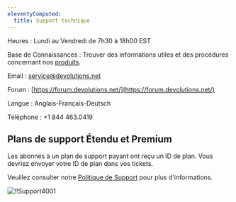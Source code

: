 ```yaml
---
eleventyComputed:
  title: Support technique
---
```

Heures : Lundi au Vendredi de 7h30 à 18h00 EST

Base de Connaissances : Trouver des informations utiles et des procédures concernant nos [produits](/rdm/mac/).

Email : [service@devolutions.net](mailto:service@devolutions.net)

Forum : [https://forum.devolutions.net/](https://forum.devolutions.net/)

Langue : Anglais-Français-Deutsch

Téléphone : +1 844 463.0419

## Plans de support Étendu et Premium
Les abonnés à un plan de support payant ont reçu un ID de plan. Vous devriez envoyer votre ID de plan dans vos tickets.

Veuillez consulter notre [Politique de Support](https://cdn.devolutions.net/documents/legal/eula/support-level-addendum-en.pdf) pour plus d'informations.

![!!Support4001](https://cdnweb.devolutions.net/docs/docs_en_rdm_mac_Support4001.png)
